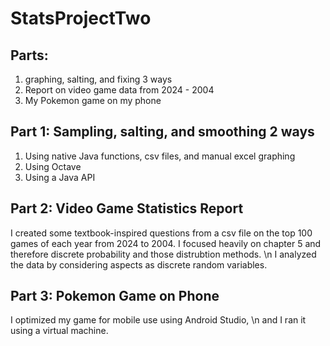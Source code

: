 # StatsProjectTwo

## Parts:
1. graphing, salting, and fixing 3 ways
2. Report on video game data from 2024 - 2004
3. My Pokemon game on my phone

## Part 1: Sampling, salting, and smoothing 2 ways
1. Using native Java functions, csv files, and manual excel graphing
2. Using Octave
3. Using a Java API

## Part 2: Video Game Statistics Report
I created some textbook-inspired questions from a csv file on the 
top 100 games of each year from 2024 to 2004. I focused heavily on 
chapter 5 and therefore discrete probability and those distrubtion methods. \n
I analyzed the data by considering aspects as discrete random variables.

## Part 3: Pokemon Game on Phone
I optimized my game for mobile use using Android Studio, \n
and I ran it using a virtual machine.
